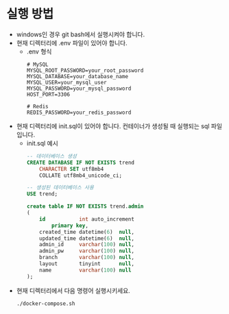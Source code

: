 # 실행 방법

- windows인 경우 git bash에서 실행시켜야 합니다.
- 현재 디렉터리에 .env 파일이 있어야 합니다.
  - .env 형식
    ``` properties
    # MySQL
    MYSQL_ROOT_PASSWORD=your_root_password
    MYSQL_DATABASE=your_database_name
    MYSQL_USER=your_mysql_user
    MYSQL_PASSWORD=your_mysql_password
    HOST_PORT=3306
    
    # Redis
    REDIS_PASSWORD=your_redis_password
    ```
- 현재 디렉터리에 init.sql이 있어야 합니다. 컨테이너가 생성될 때 실행되는 sql 파일입니다.
  - init.sql 예시
    ``` sql
    -- 데이터베이스 생성
    CREATE DATABASE IF NOT EXISTS trend
        CHARACTER SET utf8mb4
        COLLATE utf8mb4_unicode_ci;

    -- 생성된 데이터베이스 사용
    USE trend;

    create table IF NOT EXISTS trend.admin
    (
        id           int auto_increment
            primary key,
        created_time datetime(6)  null,
        updated_time datetime(6)  null,
        admin_id     varchar(100) null,
        admin_pw     varchar(100) null,
        branch       varchar(100) null,
        layout       tinyint      null,
        name         varchar(100) null
    );
    ```
- 현재 디렉터리에서 다음 명령어 실행시키세요. </br>
  ``` shell
  ./docker-compose.sh
  ```

